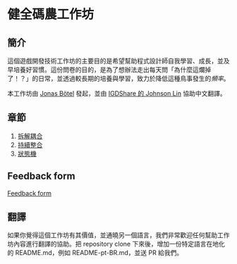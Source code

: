 # 健全碼農工作坊

## 簡介

這個遊戲開發技術工作坊的主要目的是希望幫助程式設計師自我學習、成長，並及早培養好習慣。這份問卷的目的，是為了想辦法走出每天問「為什麼這爛掉了！？」的日常，並透過較長期的培養與學習，致力於降低這種鳥事發生的*頻率*。

本工作坊由 [Jonas Bötel](https://twitter.com/codelumpn) 發起，並由 [IGDShare 的 Johnson Lin](https://twitter.com/igdshare) 協助中文翻譯。

## 章節
1. [拆解耦合](/Decoupling/README-zh-TW.md)
2. [持續整合](/ContinuousIntegration/README-zh-TW.md)
3. [狀態機](/StateMachines/README-zh-TW.md)

## Feedback form
[Feedback form](https://docs.google.com/forms/d/e/1FAIpQLSd3JzkFGXOSWr9CyA7mSWUG8hzvDvHoThYw_CLs8pvduKAcNw/viewform)

## 翻譯

如果你覺得這個工作坊有其價值，並通曉另一個語言，我們非常歡迎任何幫助工作坊內容進行翻譯的協助。把 repository clone 下來後，增加一份特定語言在地化的 README.md，例如 README-pt-BR.md，並送 PR 給我們。
